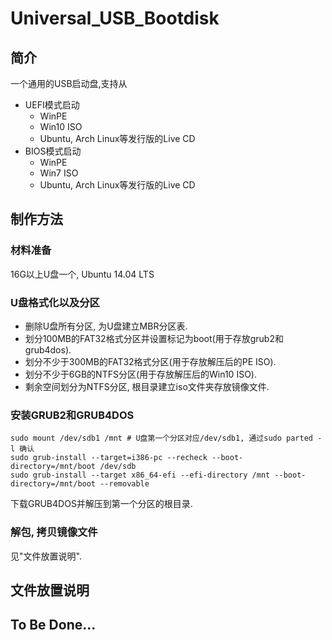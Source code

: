 # Universal_USB_Bootdisk
## 简介
一个通用的USB启动盘,支持从
* UEFI模式启动
    * WinPE
    * Win10 ISO
    * Ubuntu, Arch Linux等发行版的Live CD
* BIOS模式启动
    * WinPE
    * Win7 ISO
    * Ubuntu, Arch Linux等发行版的Live CD
## 制作方法
### 材料准备
16G以上U盘一个, Ubuntu 14.04 LTS
### U盘格式化以及分区
* 删除U盘所有分区, 为U盘建立MBR分区表.
* 划分100MB的FAT32格式分区并设置标记为boot(用于存放grub2和grub4dos). 
* 划分不少于300MB的FAT32格式分区(用于存放解压后的PE ISO).
* 划分不少于6GB的NTFS分区(用于存放解压后的Win10 ISO).
* 剩余空间划分为NTFS分区, 根目录建立iso文件夹存放镜像文件.
### 安装GRUB2和GRUB4DOS
```shell
sudo mount /dev/sdb1 /mnt # U盘第一个分区对应/dev/sdb1, 通过sudo parted -l 确认
sudo grub-install --target=i386-pc --recheck --boot-directory=/mnt/boot /dev/sdb
sudo grub-install --target x86_64-efi --efi-directory /mnt --boot-directory=/mnt/boot --removable
```
下载GRUB4DOS并解压到第一个分区的根目录.
### 解包, 拷贝镜像文件
见"文件放置说明".
## 文件放置说明
## To Be Done...
